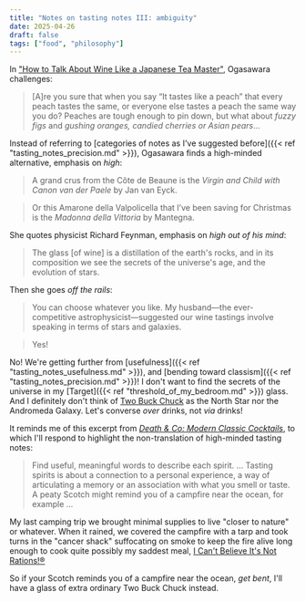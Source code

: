 ```yaml
---
title: "Notes on tasting notes III: ambiguity"
date: 2025-04-26
draft: false
tags: ["food", "philosophy"]
---
```

In ["How to Talk About Wine Like a Japanese Tea Master"](https://dreaminginjapanese.substack.com/p/how-to-talk-about-wine-like-a-japanese), Ogasawara challenges:
> [A]re you sure that when you say “It tastes like a peach” that every peach tastes the same, or everyone else tastes a peach the same way you do? Peaches are tough enough to pin down, but what about _fuzzy figs_ and _gushing oranges, candied cherries or Asian pears_...

Instead of referring to [categories of notes as I've suggested before]({{< ref "tasting_notes_precision.md" >}}), Ogasawara finds a high-minded alternative, emphasis on _high_:
> A grand crus from the Côte de Beaune is the _Virgin and Child with Canon van der Paele_ by Jan van Eyck.

> Or this Amarone della Valpolicella that I’ve been saving for Christmas is the _Madonna della Vittoria_ by Mantegna.

She quotes physicist Richard Feynman, emphasis on _high out of his mind_:

> The glass [of wine] is a distillation of the earth's rocks, and in its composition we see the secrets of the universe's age, and the evolution of stars.

Then she goes _off the rails_:

> You can choose whatever you like. My husband—the ever-competitive astrophysicist—suggested our wine tastings involve speaking in terms of stars and galaxies.

> Yes!

No! We're getting further from [usefulness]({{< ref "tasting_notes_usefulness.md" >}}), and [bending toward classism]({{< ref "tasting_notes_precision.md" >}})! I don't want to find the secrets of the universe in my [Target]({{< ref "threshold_of_my_bedroom.md" >}}) glass. And I definitely don't think of [Two Buck Chuck](https://en.wikipedia.org/wiki/Charles_Shaw_wine) as the North Star nor the Andromeda Galaxy. Let's converse _over_ drinks, not _via_ drinks!

It reminds me of this excerpt from [_Death & Co: Modern Classic Cocktails_](https://archive.org/details/deathcomoderncla0000kapl/page/17/mode/1up?q=campfire), to which I'll respond to highlight the non-translation of high-minded tasting notes:
> Find useful, meaningful words to describe each spirit. ... Tasting spirits is about a connection to a personal experience, a way of articulating a memory or an association with what you smell or taste. A peaty Scotch might remind you of a campfire near the ocean, for example ...

My last camping trip we brought minimal supplies to live "closer to nature" or whatever. When it rained, we covered the campfire with a tarp and took turns in the "cancer shack" suffocating on smoke to keep the fire alive long enough to cook quite possibly my saddest meal, [I Can't Believe It's Not Rations!®](https://www.icantbelieveitsnotbutter.com)

So if your Scotch reminds you of a campfire near the ocean, _get bent_, I'll have a glass of extra ordinary Two Buck Chuck instead.